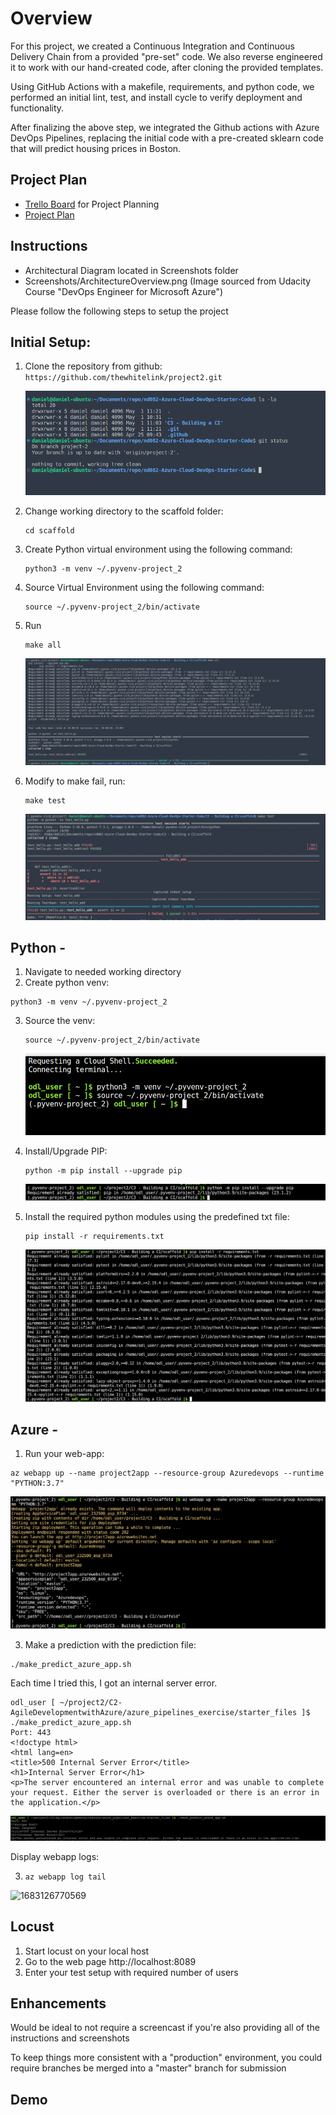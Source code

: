 # Overview

For this project, we created a Continuous Integration and Continuous Delivery Chain from a provided "pre-set" code. We also reverse engineered it to work with our hand-created code, after cloning the provided templates.

Using GitHub Actions with a makefile, requirements, and python code, we performed an initial lint, test, and install cycle to verify deployment and functionality.

After finalizing the above step, we integrated the Github actions with Azure DevOps Pipelines, replacing the initial code with a pre-created sklearn code that will predict housing prices in Boston.

## Project Plan

* [Trello Board](https://trello.com/b/qT4hBPf3/project-management) for Project Planning
* [Project Plan](Documents/ProjectPlan.xlsx)

## Instructions

* Architectural Diagram located in Screenshots folder
* Screenshots/ArchitectureOverview.png (Image sourced from Udacity Course "DevOps Engineer for Microsoft Azure")

Please follow the following steps to setup the project

## Initial Setup:

1. Clone the repository from github: `https://github.com/thewhitelink/project2.git`

   ![1682955161135](Images/1682955161135.png)
2. Change working directory to the scaffold folder:

   ```
   cd scaffold
   ```
3. Create Python virtual environment using the following command:

   ```
   python3 -m venv ~/.pyvenv-project_2
   ```
4. Source Virtual Environment using the following command:

   ```
   source ~/.pyvenv-project_2/bin/activate
   ```
5. Run

   ```
   make all
   ```

   ![1682956578670](Images/1682956578670.png)
6. Modify to make fail, run:

   ```
   make test
   ```

   ![1682956898023](Images/1682956898023.png)

## Python -

1. Navigate to needed working directory
2. Create python venv:

```
python3 -m venv ~/.pyvenv-project_2
```

3. Source the venv:

   ```
   source ~/.pyvenv-project_2/bin/activate
   ```

   ![1683126946552](image/README/1683126946552.png)
4. Install/Upgrade PIP:

   ```
   python -m pip install --upgrade pip
   ```

   ![1683126888754](image/README/1683126888754.png)
5. Install the required python modules using the predefined txt file:

   ```
   pip install -r requirements.txt
   ```

   ![1683126826974](image/README/1683126826974.png)

## Azure -

1. Run your web-app:

```
az webapp up --name project2app --resource-group Azuredevops --runtime "PYTHON:3.7"
```

![1683126805541](image/README/1683126805541.png)

3. Make a prediction with the prediction file:

```
./make_predict_azure_app.sh
```

Each time I tried this, I got an internal server error.

```
odl_user [ ~/project2/C2-AgileDevelopmentwithAzure/azure_pipelines_exercise/starter_files ]$ ./make_predict_azure_app.sh 
Port: 443
<!doctype html>
<html lang=en>
<title>500 Internal Server Error</title>
<h1>Internal Server Error</h1>
<p>The server encountered an internal error and was unable to complete your request. Either the server is overloaded or there is an error in the application.</p>
```

![1683126786950](image/README/1683126786950.png)

Display webapp logs:

3. ```
   az webapp log tail
   ```

![1683126770569](image/README/1683126770569.png)

## Locust

1. Start locust on your local host
2. Go to the web page http://localhost:8089
3. Enter your test setup with required number of users

## Enhancements

Would be ideal to not require a screencast if you're also providing all of the instructions and screenshots

To keep things more consistent with a "production" environment, you could require branches be merged into a "master" branch for submission

## Demo
